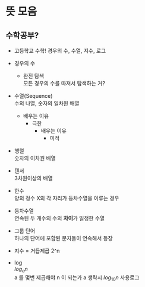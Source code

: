 # 뜻 모음

## 수학공부?
- 고등학교 수학!
  경우의 수, 수열, 지수, 로그

- 경우의 수  
  - 완전 탐색  
    모든 경우의 수를 따져서 탐색하는 거?

- 수열(Sequence)  
  수의 나열, 숫자의 일차원 배열
  - 배우는 이유
    - 극한
      - 배우는 이유
        - 미적

- 행렬  
  숫자의 이차원 배열

- 텐서  
  3차원이상의 배열

- 한수  
  양의 정수 X의 각 자리가 등차수열을 이루는 경우

- 등차수열  
  연속된 두 개수의 수의 **차이**가 일정한 수열

- 그룹 단어  
  하나의 단어에 포함된 문자들이 연속해서 등장

- 지수 = 거듭제곱
  2^n

- log  
  $log{_a}{n}$  
  a 를 몇번 제곱해야 n 이 되는가
  a 생략시 $log{_10}{n}$ 사용로그